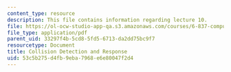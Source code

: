 ```yaml
---
content_type: resource
description: This file contains information regarding lecture 10.
file: https://ol-ocw-studio-app-qa.s3.amazonaws.com/courses/6-837-computer-graphics-fall-2012/53c5b275d4fb9eba7968e6e80047f2d4_MIT6_837F12_Lec10.pdf
file_type: application/pdf
parent_uid: 33297f4b-5cd8-5fd5-6713-da2dd75bc9f7
resourcetype: Document
title: Collision Detection and Response
uid: 53c5b275-d4fb-9eba-7968-e6e80047f2d4
---
```

